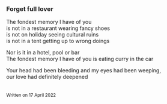 ### Forget full lover

The fondest memory I have of you\
is not in a restaurant wearing fancy shoes\
is not on holiday seeing cultural ruins\
is not in a tent getting up to wrong doings

Nor is it in a hotel, pool or bar\
The fondest memory I have of you is eating curry in the car

Your head had been bleeding and my eyes had been weeping,\
our love had definitely deepened\
&nbsp;  
&nbsp;  
<sub>Written on 17 April 2022</sub>
